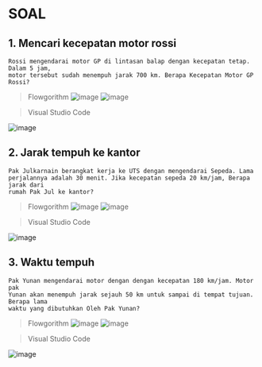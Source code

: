 # SOAL
## 1. Mencari kecepatan motor rossi
```
Rossi mengendarai motor GP di lintasan balap dengan kecepatan tetap. Dalam 5 jam,
motor tersebut sudah menempuh jarak 700 km. Berapa Kecepatan Motor GP Rossi?
```
> Flowgorithm
![image](https://user-images.githubusercontent.com/92983457/139373680-3462f362-0499-4941-867c-814590508bbc.png)
![image](https://user-images.githubusercontent.com/92983457/139372435-fa107524-7ca4-4109-a286-3cb36366818b.png)

> Visual Studio Code

![image](https://user-images.githubusercontent.com/92983457/139373303-f38e459f-cc8f-424c-a29b-e2b6bd61bd7d.png)

## 2. Jarak tempuh ke kantor
```
Pak Julkarnain berangkat kerja ke UTS dengan mengendarai Sepeda. Lama
perjalannya adalah 30 menit. Jika kecepatan sepeda 20 km/jam, Berapa jarak dari
rumah Pak Jul ke kantor?
```
> Flowgorithm
![image](https://user-images.githubusercontent.com/92983457/139375275-5a757014-4ef6-48af-8d8f-9ff6384556b5.png)
![image](https://user-images.githubusercontent.com/92983457/139375434-85596521-300f-45ce-8791-ddcd3f163df8.png)

> Visual Studio Code

![image](https://user-images.githubusercontent.com/92983457/139375763-2262ac93-d729-4824-bb30-b9e58798a805.png)

## 3. Waktu tempuh
```
Pak Yunan mengendarai motor dengan dengan kecepatan 180 km/jam. Motor pak
Yunan akan menempuh jarak sejauh 50 km untuk sampai di tempat tujuan. Berapa lama
waktu yang dibutuhkan Oleh Pak Yunan?
```
> Flowgorithm
![image](https://user-images.githubusercontent.com/92983457/139379912-25a3c7cd-e539-4e6e-9c68-a490332e270f.png)
![image](https://user-images.githubusercontent.com/92983457/139379989-c3ffa31d-423a-4ee5-a688-f29d3af4a0c7.png)

> Visual Studio Code

![image](https://user-images.githubusercontent.com/92983457/139381526-27f30145-f5fb-48ba-b086-0afa9506555f.png)

